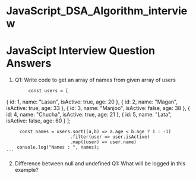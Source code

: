 # JavaScript_DSA_Algorithm_interview

# JavaScipt Interview Question Answers

1.  Q1: Write code to get an array of names from given array of users
    ```
         const users = [
  {
    id: 1,
    name: "Lasan",
    isActive: true,
    age: 20
  },
  {
    id: 2,
    name: "Magan",
    isActive: true,
    age: 33
  },
  {
    id: 3,
    name: "Manjoo",
    isActive: false,
    age: 38
  },
  {
    id: 4,
    name: "Chucha",
    isActive: true,
    age: 21
  },
  {
    id: 5,
    name: "Lata",
    isActive: false,
    age: 60
  }
];

         const names = users.sort((a,b) => a.age < b.age ? 1 : -1)
                            .filter(user => user.isActive)
                            .map((user) => user.name)
        console.log("Names : ", names);
    ```

2.  Difference between null and undefined Q1: What will be logged in this example?
```

```